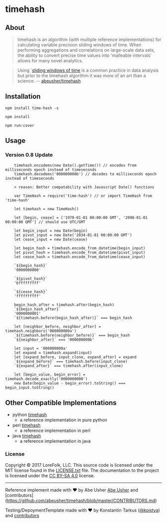 timehash
========

About
-----

> timehash is an algorithm (with multiple reference implementations) for calculating variable precision sliding windows of time. When performing aggregations and correlations on large-scale data sets, the ability to convert precise time values into 'malleable intervals' allows for many novel analytics. 

> Using `[sliding windows of time](http://stackoverflow.com/questions/19386576/sliding-window-over-time-data-structure-and-garbage-collection) is a common practice in data analysis but prior to the timehash algorithm it was more of an art than a science. -- [abeusher/timehash](https://github.com/abeusher/timehash)

Installation
------------

`npm install time-hash -s`

`npm install`

`npm run:cover`

Usage
-------------
### Version 0.8 Update
```
    timehash.encodems(new Date().getTime()) // encodes from milliseconds epoch instead of timeseconds
    timehash.decodems('000000000b') // decodes to milliseconds epoch instead of timeseconds

    > reason: Better compatability with Javascript Date() functions
```
```
    var TimeHash = require('time-hash') // or import TimeHash from 'time-hash'

    let timehash = new TimeHash()

    let [begin, cease] = ['1970-01-01 00:00:00 GMT', '2098-01-01 00:00:00 GMT'] // should use UTC/GMT
    
    let begin_input = new Date(begin) 
    let pivot_input = new Date('2034-01-01 00:00:00 GMT') 
    let cease_input = new Date(cease)

    let begin_hash = timehash.encode_from_datetime(begin_input)
    let pivot_hash = timehash.encode_from_datetime(pivot_input)
    let cease_hash = timehash.encode_from_datetime(cease_input)

    `${begin_hash}`
    '0000000000'
    
    `${pivot_hash}`
    'bfffffffff'
    
    `${cease_hash}`
    'ffffffffff'
    
    begin_hash_after = timehash.after(begin_hash)
    `${begin_hash_after}`
    '0000000001'
    `${timehash.before(begin_hash_after)}` === begin_hash

    let [neighbor_before, neighbor_after] = timehash.neighbors('000000000a')
    `${timehash.before(neighbor_before)}` === begin_hash
    `${neighbor_after}` === '000000000b'

    let input = '000000000a'
    let expand = timehash.expand(input)
    let [expand_before, input_clone, expand_after] = expand
    `${expand_before}` === timehash.before(input_clone)
    `${expand_after}` === timehash.after(input_clone)

    let [begin_value, begin_error] = timehash.decode_exactly('0000000000')
    new Date(begin_value - begin_error).toString() === begin_input.toString()

```

Other Compatible Implementations
---------------

-  python [timehash](https://github.com/abeusher/timehash/blob/master/timehash/__init__.py)
   - a reference implementation in pure python
-  perl [timehash](https://github.com/abeusher/timehash/blob/master/timehash.pl)
   - a reference implementation in perl
-  java [timehash](https://github.com/abeusher/timehash/blob/master/TimeHash.java)
   - a reference implementation in java

### License

Copyright © 2017 LoreFolk, LLC. This source code is licensed under the MIT license found in
the [LICENSE.txt](https://github.com/kriasoft/react-starter-kit/blob/master/LICENSE.txt) file.
The documentation to the project is licensed under the [CC BY-SA 4.0](http://creativecommons.org/licenses/by-sa/4.0/)
license.


---
Reference implement made with ♥ by Abe Usher [Abe Usher](https://github.com/abeusher) and [contributors] (https://github.com/abeusher/timehash/blob/master/CONTRIBUTORS.md)

Testing/DepoymentTemplate made with ♥ by Konstantin Tarkus ([@koistya](https://twitter.com/koistya)) and [contributors](https://github.com/kriasoft/babel-starter-kit/graphs/contributors)

